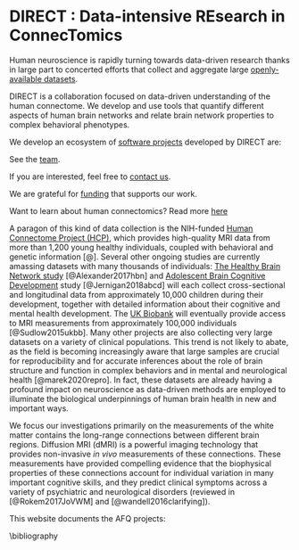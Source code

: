 # DIRECT : Data-intensive REsearch in ConnecTomics

Human neuroscience is rapidly turning towards data-driven research thanks in
large part to concerted efforts that collect and aggregate large
[openly-available datasets](XXX).

DIRECT is a collaboration focused on data-driven understanding of the human
connectome. We develop and use tools that quantify different aspects of human brain
networks and relate brain network properties to complex behavioral phenotypes.

We develop an ecosystem of [software projects](about/projects.md) developed by DIRECT are:


See the [team](XXX).

If you are interested, feel free to [contact us](XXX).

We are grateful for [funding](XXX) that supports our work.

Want to learn about human connectomics? Read more [here](XXX)


A paragon of this kind of data collection is the NIH-funded
[Human Connectome Project (HCP)](https://www.humanconnectome.org/), which provides high-quality
MRI data from more than 1,200 young healthy individuals, coupled with behavioral
and genetic information [@]. Several other ongoing studies are currently
amassing datasets with many thousands of individuals: [The Healthy Brain Network
study](http://fcon_1000.projects.nitrc.org/indi/cmi_healthy_brain_network/index.html) [@Alexander2017hbn] and [Adolescent Brain Cognitive Development](https://abcdstudy.org/) study [@Jernigan2018abcd] will each collect
cross-sectional and longitudinal data from approximately 10,000 children during
their development, together with detailed information about their cognitive and
mental health development. The [UK Biobank](https://www.ukbiobank.ac.uk/) will
eventually provide access to MRI measurements from approximately 100,000 individuals [@Sudlow2015ukbb].
Many other projects are also collecting very large datasets on a variety of clinical populations.
This trend is not likely to abate, as the field is becoming increasingly aware
that large samples are crucial for reproducibility and for accurate inferences
about the role of brain structure and function in complex behaviors and in
mental and neurological health [@marek2020repro]. In fact, these datasets are already having a
profound impact on neuroscience as data-driven methods are employed to
illuminate the biological underpinnings of human brain health in new and
important ways.


We focus our investigations primarily on the measurements of the white matter
contains the long-range connections between different brain regions. Diffusion
MRI (dMRI) is a powerful imaging technology that provides non-invasive *in vivo*
measurements of these connections. These measurements have provided compelling
evidence that the biophysical properties of these connections account for
individual variation in many important cognitive skills, and they predict
clinical symptoms across a variety of psychiatric and neurological disorders
(reviewed in [@Rokem2017JoVWM] and [@wandell2016clarifying]).



<!--
## TODO: Expectations for autofq site?
Is autofq the central information repository or is it an overview and visitors should go to individual project websites/github pages?

## TODO: What is AFQ?
Could leverage some content from [AFQ wiki](https://github.com/yeatmanlab/AFQ/wiki)

## TODO: Who is AFQ?
Background information on project(s)? Who to contact for questions? Citations for usage?

## TODO: Why is AFQ?
More on motivation. Define intended audiences (e.g., researchers/library users and developers)
-->

<!--
## TODO: What are some intended uses and use cases?
* Incorporate links to samples/examples/tutorials.
* What knowledge is assumed? (e.g., neuroanatomy, neuroinformatics, neuro imaging, tractometry, git, python, AWS).
* Do want to get into providing background resources (e.g., review papers, dictionary terminology)
* Create use case documentation (how to install and run [local vs cloud] vs how to set up development environment and contribute)
-->

This website documents the AFQ projects:
<!--
## TODO: Based on my use case, how do I know which project to use? How do the projects relate/integrate? What are they capable of what are limitations? release schedule information?
## TODO: What is processing pipeline? diagram? what are steps? which are optional? what are tolerances (recommended settings for use cases)?
## TODO: requirements? assumptions? dependencies? integration? interoperability? standards/specifications?
## TODO: How to diagnose or debug output? tests? confirm validity? sanity checks?
-->





\bibliography